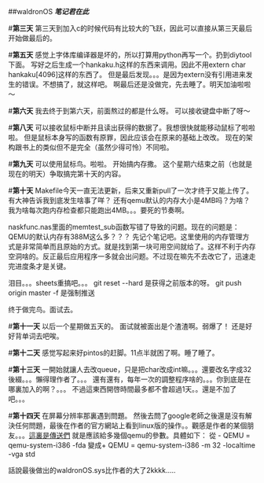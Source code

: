 ##waldronOS
***笔记君在此***

#**第三天**
第三天到加入c的时候代码有比较大的飞跃，因此可以直接从第三天最后开始做最后的。

#**第五天**
感觉上字体库编译器是坏的，所以打算用python再写一个。扔到diytool下面。
写好之后生成一个hankaku.h这样的东西来调用。因此不用extern char hankaku[4096]这样的东西了。
但是最后发现。。。是因为extern没有引用进来发生的错误。不想搞了，就这样吧。
啊最后还是没做完，先去睡了。明天加油啦啦～

#**第六天**
我去终于到第六天，前面熬过的都是什么呀。
可以接收键盘中断了呀～

#**第八天**
可以接收鼠标中断并且读出获得的数据了。我想很快就能移动鼠标了啦啦啦。
但是鼠标本身写的函数有原罪，因此应该会在原来的基础上改改。
现在的架构跟书上的类似但不是完全（虽然少得可怜）不同啦。

#**第九天**
可以使用鼠标鸟。啦啦。
开始搞内存撒。
这个星期六结束之前（也就是现在的明天）争取搞完第十天的内容。

#**第十天**
Makefile今天一直无法更新，后来又重新pull了一次才终于又能上传了。有大神告诉我到底发生啥事了咩？
还有qemu默认的内存大小是4MB吗？为啥？我为啥每次跑内存检查都只能跑出4MB。。。要死的节奏啊。

naskfunc.nas里面的memtest\_sub函数写错了导致的问题。现在的问题是：QEMU的默认内存有388M这么多？？？
先记个笔记吧。这里使用的内存管理方式是非常简单而且原始的方式。就是找到第一块可用空间就给了。这样不利于内存空洞啥的。反正最后应用程序一多就会出问题。不过现在嘛先不去改它了，迅速走完进度条才是关键。

泪目。。。sheets重搞吧。。。
git reset --hard <commit ID>是获得之前版本的呀。
git push origin master -f 是强制推送

终于做完鸟。面试去。

#**第十一天**
以后一个星期做五天的。
面试就被面出是个渣渣啊。弱爆了！
还是好好背单词去吧唉。

#**第十二天**
感觉写起来好pintos的赶脚。11点半就困了啊。睡了睡了。

#**第十三天**
一開始就讓人去改queue，只是把char改成int嘛。。。還要改名字成32後綴。。。懶得理作者了。。。
還有還有，每年一次的調整程序啥的。。。你到底是在哪裏加入的啊？。。。
不過這東西開啓時間最多都不會超過1天。。還是不加了吧。。。

#**第十四天**
在屏幕分辨率那裏遇到問題。
然後去問了google老師之後還是沒有解決任何問題，最後在作者的官方網站上看到linux版的操作。。觀感是作者的某個朋友。。。[這裏是傳送們](http://bd.tank.jp/misc/haribote_on_linux.html)
就是應該給多幾個qemu的參數。具體如下：
從	- QEMU = qemu-system-i386 -fda
變成+ QEMU = qemu-system-i386 -m 32 -localtime -vga std 

話說最後做出的waldronOS.sys比作者的大了2kkkk.....

